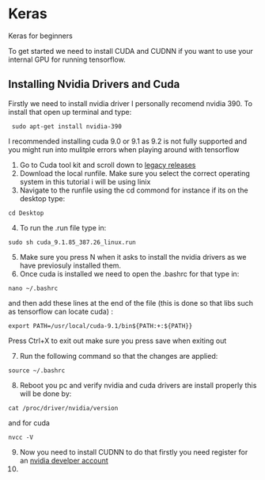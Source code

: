 # Keras
Keras for beginners

To get started we need to install CUDA and CUDNN if you want to use your internal GPU for running tensorflow.


## Installing Nvidia Drivers and Cuda
Firstly we need to install nvidia driver I personally recomend nvidia 390. To install that open up terminal and type:

```
 sudo apt-get install nvidia-390
```

I recommended installing cuda 9.0 or 9.1 as 9.2 is not fully supported and you might run into mulitple errors when playing around with tensorflow

1. Go to Cuda tool kit and scroll down to [legacy releases](https://developer.nvidia.com/cuda-toolkit-archive)
2. Download the local runfile. Make sure you select the correct operating system in this tutorial i will be using linix
3. Navigate to the runfile using the cd commond for instance if its on the desktop type:
```
cd Desktop
```
4. To run the .run file type in:
```
sudo sh cuda_9.1.85_387.26_linux.run 
```
5. Make sure you press N when it asks to install the nvidia drivers as we have previosuly installed them.
6. Once cuda is installed we need to open the .bashrc for that type in:
```
nano ~/.bashrc
```
and then add these lines at the end of the file (this is done so that libs such as tensorflow can locate cuda) :
```
export PATH=/usr/local/cuda-9.1/bin${PATH:+:${PATH}}
```
Press Ctrl+X to exit out make sure you press save when exiting out

7. Run the following command so that the changes are applied:
```
source ~/.bashrc
```
8. Reboot you pc and verify nvidia and cuda drivers are install properly this will be done by:
```
cat /proc/driver/nvidia/version
```
and for cuda
```
nvcc -V
```
9. Now you need to install CUDNN to do that firstly you need register for an [nvidia develper account](https://developer.nvidia.com/cudnn)
10. 
